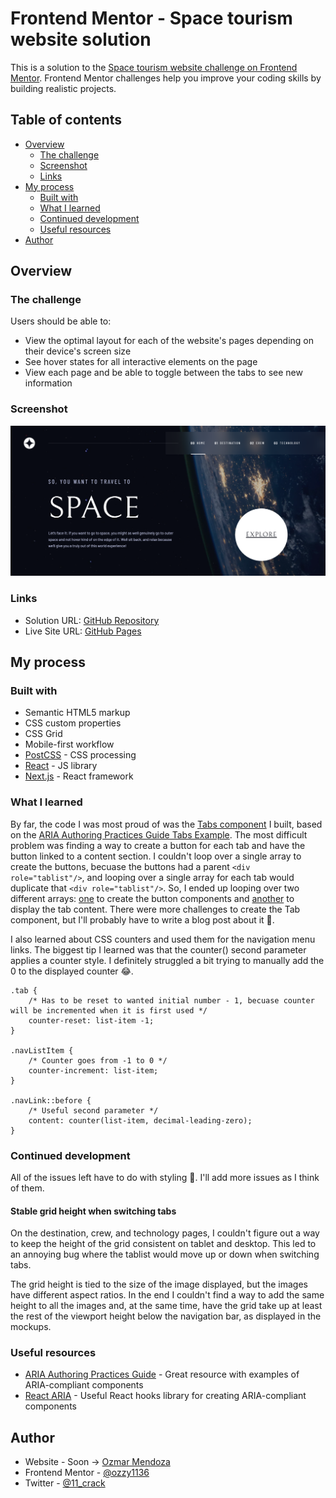 # Frontend Mentor - Space tourism website solution

This is a solution to the [Space tourism website challenge on Frontend Mentor](https://www.frontendmentor.io/challenges/space-tourism-multipage-website-gRWj1URZ3). Frontend Mentor challenges help you improve your coding skills by building realistic projects.

## Table of contents

-   [Overview](#overview)
    -   [The challenge](#the-challenge)
    -   [Screenshot](#screenshot)
    -   [Links](#links)
-   [My process](#my-process)
    -   [Built with](#built-with)
    -   [What I learned](#what-i-learned)
    -   [Continued development](#continued-development)
    -   [Useful resources](#useful-resources)
-   [Author](#author)

## Overview

### The challenge

Users should be able to:

-   View the optimal layout for each of the website's pages depending on their device's screen size
-   See hover states for all interactive elements on the page
-   View each page and be able to toggle between the tabs to see new information

### Screenshot

![Homepage of the live site](./preview.png)

### Links

-   Solution URL: [GitHub Repository](https://github.com/ozzy1136/space-tourism-website/)
-   Live Site URL: [GitHub Pages](https://ozzy1136.github.io/space-tourism-website/)

## My process

### Built with

-   Semantic HTML5 markup
-   CSS custom properties
-   CSS Grid
-   Mobile-first workflow
-   [PostCSS](https://postcss.org/) - CSS processing
-   [React](https://reactjs.org/) - JS library
-   [Next.js](https://nextjs.org/) - React framework

### What I learned

By far, the code I was most proud of was the [Tabs component](./components/shared/Tabs) I built, based on the [ARIA Authoring Practices Guide Tabs Example](https://www.w3.org/WAI/ARIA/apg/example-index/tabs/tabs-manual.html). The most difficult problem was finding a way to create a button for each tab and have the button linked to a content section. I couldn't loop over a single array to create the buttons, becuase the buttons had a parent `<div role="tablist"/>`, and looping over a single array for each tab would duplicate that `<div role="tablist"/>`. So, I ended up looping over two different arrays: [one](https://github.com/ozzy1136/space-tourism-website/blob/3e2ece0d611f83cddec5db6af9c8de4fda97d354/components/shared/Tabs/index.jsx#L97) to create the button components and [another](https://github.com/ozzy1136/space-tourism-website/blob/3e2ece0d611f83cddec5db6af9c8de4fda97d354/components/shared/Tabs/index.jsx#L132) to display the tab content. There were more challenges to create the Tab component, but I'll probably have to write a blog post about it &#129300;.

I also learned about CSS counters and used them for the navigation menu links. The biggest tip I learned was that the counter() second parameter applies a counter style. I definitely struggled a bit trying to manually add the 0 to the displayed counter &#128514;.

```
.tab {
	/* Has to be reset to wanted initial number - 1, becuase counter will be incremented when it is first used */
	counter-reset: list-item -1;
}

.navListItem {
	/* Counter goes from -1 to 0 */
	counter-increment: list-item;
}

.navLink::before {
	/* Useful second parameter */
	content: counter(list-item, decimal-leading-zero);
}
```

### Continued development

All of the issues left have to do with styling &#129335;. I'll add more issues as I think of them.

#### Stable grid height when switching tabs

On the destination, crew, and technology pages, I couldn't figure out a way to keep the height of the grid consistent on tablet and desktop. This led to an annoying bug where the tablist would move up or down when switching tabs.

The grid height is tied to the size of the image displayed, but the images have different aspect ratios. In the end I couldn't find a way to add the same height to all the images and, at the same time, have the grid take up at least the rest of the viewport height below the navigation bar, as displayed in the mockups.

### Useful resources

-   [ARIA Authoring Practices Guide](https://www.w3.org/WAI/ARIA/apg/) - Great resource with examples of ARIA-compliant components
-   [React ARIA](https://react-spectrum.adobe.com/react-aria/) - Useful React hooks library for creating ARIA-compliant components

## Author

-   Website - Soon &rarr; [Ozmar Mendoza](https://ozzy1136.github.io/)
-   Frontend Mentor - [@ozzy1136](https://www.frontendmentor.io/profile/ozzy1136)
-   Twitter - [@11_crack](https://www.twitter.com/11_crack)
